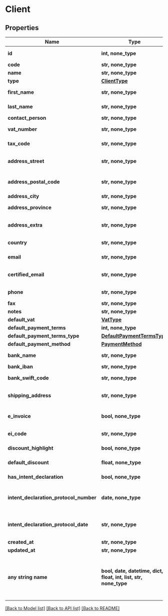 # Client



## Properties
Name | Type | Description | Notes
------------ | ------------- | ------------- | -------------
**id** | **int, none_type** | Unique identifier | [optional] 
**code** | **str, none_type** | Client code. | [optional] 
**name** | **str, none_type** | Client name | [optional] 
**type** | [**ClientType**](ClientType.md) |  | [optional] 
**first_name** | **str, none_type** | Client first name. | [optional] 
**last_name** | **str, none_type** | Client last name. | [optional] 
**contact_person** | **str, none_type** |  | [optional] 
**vat_number** | **str, none_type** | Client vat number | [optional] 
**tax_code** | **str, none_type** | Client tax code. | [optional] 
**address_street** | **str, none_type** | Client street address. | [optional] 
**address_postal_code** | **str, none_type** | Client postal code. | [optional] 
**address_city** | **str, none_type** | Client city. | [optional] 
**address_province** | **str, none_type** | Client province. | [optional] 
**address_extra** | **str, none_type** | Client address extra info. | [optional] 
**country** | **str, none_type** | Client country | [optional] 
**email** | **str, none_type** | Client email. | [optional] 
**certified_email** | **str, none_type** | Client certified email. | [optional] 
**phone** | **str, none_type** | Client phone. | [optional] 
**fax** | **str, none_type** | Client fax. | [optional] 
**notes** | **str, none_type** | Extra notes. | [optional] 
**default_vat** | [**VatType**](VatType.md) |  | [optional] 
**default_payment_terms** | **int, none_type** |  | [optional] 
**default_payment_terms_type** | [**DefaultPaymentTermsType**](DefaultPaymentTermsType.md) |  | [optional] 
**default_payment_method** | [**PaymentMethod**](PaymentMethod.md) |  | [optional] 
**bank_name** | **str, none_type** | Client bank name. | [optional] 
**bank_iban** | **str, none_type** | Client iban. | [optional] 
**bank_swift_code** | **str, none_type** | Client bank swift code. | [optional] 
**shipping_address** | **str, none_type** | Client shipping address. | [optional] 
**e_invoice** | **bool, none_type** | Use e-invoices for this entity | [optional] 
**ei_code** | **str, none_type** | E-invoice code | [optional] 
**discount_highlight** | **bool, none_type** | Discount Highlight. | [optional] 
**default_discount** | **float, none_type** | Default discount. | [optional] 
**has_intent_declaration** | **bool, none_type** | Has intent declaration. | [optional] 
**intent_declaration_protocol_number** | **date, none_type** | Intent declaration protocol number. | [optional] 
**intent_declaration_protocol_date** | **str, none_type** | Intent declaration protocol date. | [optional] 
**created_at** | **str, none_type** |  | [optional] 
**updated_at** | **str, none_type** |  | [optional] 
**any string name** | **bool, date, datetime, dict, float, int, list, str, none_type** | any string name can be used but the value must be the correct type | [optional]

[[Back to Model list]](../README.md#documentation-for-models) [[Back to API list]](../README.md#documentation-for-api-endpoints) [[Back to README]](../README.md)


